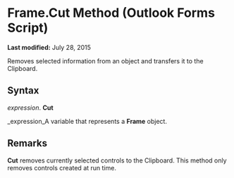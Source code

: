 
# Frame.Cut Method (Outlook Forms Script)

 **Last modified:** July 28, 2015

Removes selected information from an object and transfers it to the Clipboard.

## Syntax

 _expression_. **Cut**

 _expression_A variable that represents a  **Frame** object.


## Remarks

 **Cut** removes currently selected controls to the Clipboard. This method only removes controls created at run time.

